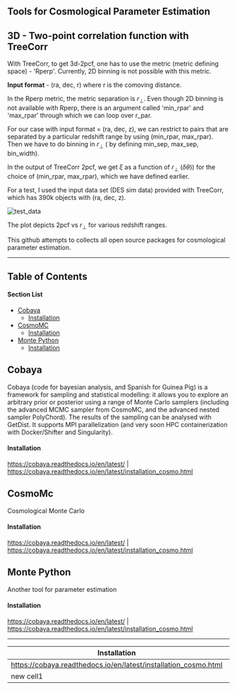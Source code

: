 ## Tools for Cosmological Parameter Estimation


## 3D - Two-point correlation function with TreeCorr

With TreeCorr, to get 3d-2pcf, one has to use the metric (metric defining space) - 'Rperp'. Currently, 2D binning is not possible with this metric.

**Input format** - (ra, dec, r) where r is the comoving distance.

In the Rperp metric, the metric separation is $r_{\perp}$. Even though 2D binning is not available with Rperp, there is an argument called 'min_rpar' and 'max_rpar' through which we can loop over r_par.

For our case with input format = (ra, dec, z), we can restrict to pairs that are separated by a particular redshift range by using (min_rpar, max_rpar). Then we have to do binning in $r_{\perp}$ ( by defining min_sep, max_sep, bin_width). 

In the output of TreeCorr 2pcf, we get $\xi$ as a function of $r_{\perp}$ ($\delta \theta$)) for the choice of (min_rpar, max_rpar), which we have defined earlier.

For a test, I used the input data set (DES sim data) provided with TreeCorr, which has 390k objects with (ra, dec, z).


![test_data](https://github.com/albinje/git-demo/assets/87002586/26e74a5f-0a8e-4393-abea-7e9563c2d281)


The plot depicts 2pcf vs $r_{\perp}$ for various redshift ranges.


This github attempts to collects all open source packages for cosmological parameter estimation.

---
## Table of Contents
#### Section List
- [Cobaya](#cobaya)
  - [Installation](#cobaya_install)
- [CosmoMC](#cosmomc)
  - [Installation](#cosmo_install)
- [Monte Python](#monte)
  - [Installation](#monte_install)


<a name='cobaya'></a>
## Cobaya
Cobaya (code for bayesian analysis, and Spanish for Guinea Pig) is a framework for sampling and statistical modelling: it allows you to explore an arbitrary prior or posterior using a range of Monte Carlo samplers (including the advanced MCMC sampler from CosmoMC, and the advanced nested sampler PolyChord). The results of the sampling can be analysed with GetDist. It supports MPI parallelization (and very soon HPC containerization with Docker/Shifter and Singularity).
<a name='cobaya_install'></a>
#### Installation

https://cobaya.readthedocs.io/en/latest/   | https://cobaya.readthedocs.io/en/latest/installation_cosmo.html


<a name='cosmomc'></a>
## CosmoMc
Cosmological Monte Carlo 
<a name='cosmo_install'></a>
#### Installation

https://cobaya.readthedocs.io/en/latest/   | https://cobaya.readthedocs.io/en/latest/installation_cosmo.html

<a name='monte'></a>
## Monte Python
Another tool for parameter estimation
<a name='monte_install'></a>
#### Installation

https://cobaya.readthedocs.io/en/latest/   | https://cobaya.readthedocs.io/en/latest/installation_cosmo.html

----
| Installation  | Website |
| ------------- | ------------- |
| https://cobaya.readthedocs.io/en/latest/installation_cosmo.html  | https://cobaya.readthedocs.io/en/latest/  |
| new cell1  | new cell  |

